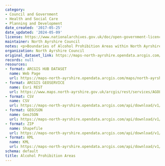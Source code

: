 ```yaml
---
category:
- Council and Government
- Health and Social Care
- Planning and Development
date_created: '2017-05-25'
date_updated: '2024-05-09'
license: https://www.nationalarchives.gov.uk/doc/open-government-licence/version/3/
maintainer: North Ayrshire Council
notes: <p>Boundaries of Alcohol Prohibition Areas within North Ayrshire</p>
organization: North Ayrshire Council
original_dataset_link: https://maps-north-ayrshire.opendata.arcgis.com/maps/north-ayrshire::alcohol-prohibition-areas
records: null
resources:
- format: ARCGIS HUB DATASET
  name: Web Page
  url: https://maps-north-ayrshire.opendata.arcgis.com/maps/north-ayrshire::alcohol-prohibition-areas
- format: ARCGIS GEOSERVICE
  name: Esri REST
  url: https://www.maps.north-ayrshire.gov.uk/arcgis/rest/services/AGOL/Open_Data_Portal/MapServer/7
- format: CSV
  name: CSV
  url: https://maps-north-ayrshire.opendata.arcgis.com/api/download/v1/items/22c119a3d18043f9b4a0b55943f33d3b/csv?layers=7
- format: GEOJSON
  name: GeoJSON
  url: https://maps-north-ayrshire.opendata.arcgis.com/api/download/v1/items/22c119a3d18043f9b4a0b55943f33d3b/geojson?layers=7
- format: ZIP
  name: Shapefile
  url: https://maps-north-ayrshire.opendata.arcgis.com/api/download/v1/items/22c119a3d18043f9b4a0b55943f33d3b/shapefile?layers=7
- format: KML
  name: KML
  url: https://maps-north-ayrshire.opendata.arcgis.com/api/download/v1/items/22c119a3d18043f9b4a0b55943f33d3b/kml?layers=7
schema: default
title: Alcohol Prohibition Areas
---
```

